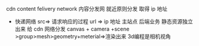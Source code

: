 cdn content felivery network 内容分发网 就近原则分发 取得 ip 地址

- 快递网络
  src=> 请求响应的过程
  url => ip 地址
  主站点 后端业务
  静态资源独立出来 给 cdn 网络分发
  canvas + camera +scene >group>mesh>geometry+meterial=>渲染出来
  3d编程是相机视角